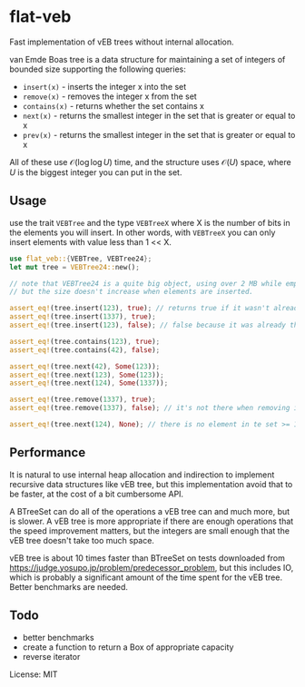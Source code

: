 # flat-veb

Fast implementation of vEB trees without internal allocation.

van Emde Boas tree is a data structure for maintaining
a set of integers of bounded size supporting the following queries:

 * `insert(x)`   - inserts the integer x into the set
 * `remove(x)`   - removes the integer x from the set
 * `contains(x)` - returns whether the set contains x
 * `next(x)`     - returns the smallest integer in the
                 set that is greater or equal to x
 * `prev(x)`     - returns the smallest integer in the
                 set that is greater or equal to x

All of these use $\mathcal{O}(\log \log U)$ time,
and the structure uses $\mathcal{O}(U)$ space,
where $U$ is the biggest integer you can put in the set.


## Usage
use the trait `VEBTree` and the type `VEBTreeX`
where X is the number of bits in the elements you will insert.
In other words, with `VEBTreeX` you can only insert elements with
value less than 1 << X.
```rust
use flat_veb::{VEBTree, VEBTree24};
let mut tree = VEBTree24::new();

// note that VEBTree24 is a quite big object, using over 2 MB while empty,
// but the size doesn't increase when elements are inserted.

assert_eq!(tree.insert(123), true); // returns true if it wasn't already there
assert_eq!(tree.insert(1337), true);
assert_eq!(tree.insert(123), false); // false because it was already there

assert_eq!(tree.contains(123), true);
assert_eq!(tree.contains(42), false);

assert_eq!(tree.next(42), Some(123));
assert_eq!(tree.next(123), Some(123));
assert_eq!(tree.next(124), Some(1337));

assert_eq!(tree.remove(1337), true);
assert_eq!(tree.remove(1337), false); // it's not there when removing it the second time

assert_eq!(tree.next(124), None); // there is no element in te set >= 124
```


## Performance

It is natural to use internal heap allocation and indirection to implement
recursive data structures like vEB tree, but this implementation
avoid that to be faster, at the cost of a bit cumbersome API.

A BTreeSet can do all of the operations a vEB tree can and much more,
but is slower.
A vEB tree is more appropriate if there are enough operations that
the speed improvement matters, but the integers are small enough that
the vEB tree doesn't take too much space.

vEB tree is about 10 times faster than BTreeSet on tests
downloaded from <https://judge.yosupo.jp/problem/predecessor_problem>,
but this includes IO, which is probably a significant
amount of the time spent for the vEB tree. Better benchmarks are needed.


## Todo

- better benchmarks
- create a function to return a Box<dyn VEBTree> of appropriate capacity
- reverse iterator

License: MIT
